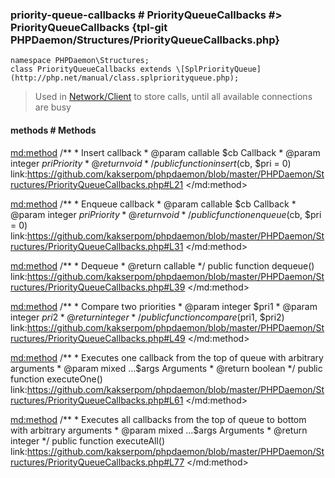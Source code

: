 ### priority-queue-callbacks # PriorityQueueCallbacks #> PriorityQueueCallbacks {tpl-git PHPDaemon/Structures/PriorityQueueCallbacks.php}

```php:p
namespace PHPDaemon\Structures;
class PriorityQueueCallbacks extends \[SplPriorityQueue](http://php.net/manual/class.splpriorityqueue.php);
```

> Used in [Network/Client](#network/client) to store calls, until all available connections are busy

<!-- include-namespace path="\PHPDaemon\Structures\PriorityQueueCallbacks" level="" access="" -->
#### methods # Methods

<md:method>
/**
	 * Insert callback
	 * @param  callable $cb  Callback
	 * @param  integer  $pri Priority
	 * @return void
	 */
public function insert($cb, $pri = 0)
link:https://github.com/kakserpom/phpdaemon/blob/master/PHPDaemon/Structures/PriorityQueueCallbacks.php#L21
</md:method>

<md:method>
/**
	 * Enqueue callback
	 * @param  callable $cb  Callback
	 * @param  integer  $pri Priority
	 * @return void
	 */
public function enqueue($cb, $pri = 0)
link:https://github.com/kakserpom/phpdaemon/blob/master/PHPDaemon/Structures/PriorityQueueCallbacks.php#L31
</md:method>

<md:method>
/**
	 * Dequeue
	 * @return callable
	 */
public function dequeue()
link:https://github.com/kakserpom/phpdaemon/blob/master/PHPDaemon/Structures/PriorityQueueCallbacks.php#L39
</md:method>

<md:method>
/**
	 * Compare two priorities
	 * @param  integer $pri1
	 * @param  integer $pri2
	 * @return integer
	 */
public function compare($pri1, $pri2)
link:https://github.com/kakserpom/phpdaemon/blob/master/PHPDaemon/Structures/PriorityQueueCallbacks.php#L49
</md:method>

<md:method>
/**
	 * Executes one callback from the top of queue with arbitrary arguments
	 * @param  mixed   ...$args Arguments
	 * @return boolean
	 */
public function executeOne()
link:https://github.com/kakserpom/phpdaemon/blob/master/PHPDaemon/Structures/PriorityQueueCallbacks.php#L61
</md:method>

<md:method>
/**
	 * Executes all callbacks from the top of queue to bottom with arbitrary arguments
	 * @param  mixed   ...$args Arguments
	 * @return integer
	 */
public function executeAll()
link:https://github.com/kakserpom/phpdaemon/blob/master/PHPDaemon/Structures/PriorityQueueCallbacks.php#L77
</md:method>

<div class="clearboth"></div>


<!--/ include-namespace -->
